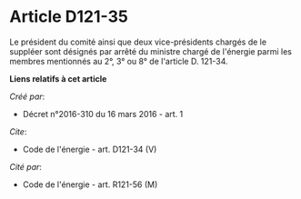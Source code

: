 # Article D121-35

Le président du comité ainsi que deux vice-présidents chargés de le suppléer sont désignés par arrêté du ministre chargé de
l'énergie parmi les membres mentionnés au 2°, 3° ou 8° de l'article D. 121-34.

**Liens relatifs à cet article**

_Créé par_:

  - Décret n°2016-310 du 16 mars 2016 - art. 1

_Cite_:

  - Code de l'énergie - art. D121-34 (V)

_Cité par_:

  - Code de l'énergie - art. R121-56 (M)
